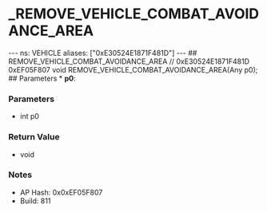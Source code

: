 # _REMOVE_VEHICLE_COMBAT_AVOIDANCE_AREA

--- ns: VEHICLE aliases: ["0xE30524E1871F481D"] --- ## REMOVE_VEHICLE_COMBAT_AVOIDANCE_AREA  // 0xE30524E1871F481D 0xEF05F807 void REMOVE_VEHICLE_COMBAT_AVOIDANCE_AREA(Any p0);   ## Parameters * **p0**:

### Parameters
* int p0

### Return Value
* void

### Notes
* AP Hash: 0x0xEF05F807
* Build: 811

